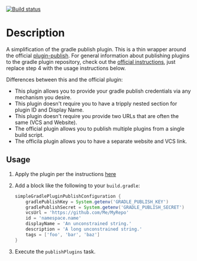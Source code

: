 [![Build status](https://ci.appveyor.com/api/projects/status/2pykuorxilg3jfss/branch/master?svg=true)](https://ci.appveyor.com/project/Zoltu/gradle-plugin-simplegradlepluginpublish/branch/master)

# Description
A simplification of the gradle publish plugin.  This is a thin wrapper around the official [plugin-publish](https://plugins.gradle.org/docs/publish-plugin).  For general information about publishing plugins to the gradle plugin repository, check out the [official instructions](https://plugins.gradle.org/docs/submit), just replace step 4 with the usage instructions below.

Differences between this and the official plugin:
* This plugin allows you to provide your gradle publish credentials via any mechanism you desire.
* This plugin doesn't require you to have a tripply nested section for plugin ID and Display Name.
* This plugin doesn't require you provide two URLs that are often the same (VCS and Website).
* The official plugin allows you to publish multiple plugins from a single build script.
* The officila plugin allows you to have a separate website and VCS link.

## Usage
1. Apply the plugin per the instructions [here](https://plugins.gradle.org/plugin/com.zoltu.simple-gradle-plugin-publisher)
1. Add a block like the following to your `build.gradle`:

	```groovy
	simpleGradlePluginPublishConfiguration {
		gradlePublishKey = System.getenv('GRADLE_PUBLISH_KEY')
		gradlePublishSecret = System.getenv('GRADLE_PUBLISH_SECRET')
		vcsUrl = 'https://github.com/Me/MyRepo'
		id = 'namespace.name'
		displayName = 'An unconstrained string.'
		description = 'A long unconstrained string.'
		tags = ['foo', 'bar', 'baz']
	}
	```
1. Execute the `publishPlugins` task.
